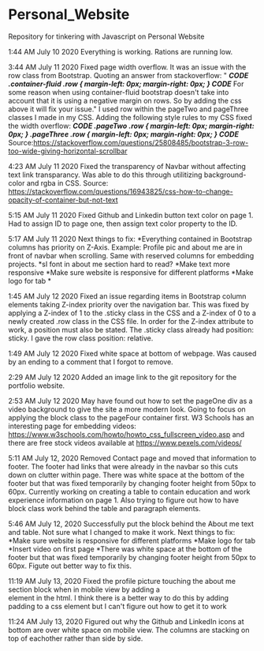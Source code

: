 # Personal_Website
Repository for tinkering with Javascript on Personal Website

1:44 AM July 10 2020
Everything is working. Rations are running low.

3:44 AM July 11 2020
Fixed page width overflow. It was an issue with the row class from Bootstrap. Quoting an answer from stackoverflow: "
***CODE
.container-fluid .row {
    margin-left: 0px;
    margin-right: 0px;
}
CODE***
For some reason when using container-fluid bootstrap doesn't take into account that it is using a negative margin on rows. So by adding the css above it will fix your issue."
I used row within the pageTwo and pageThree classes I made in my CSS. Adding the following style rules to my CSS fixed the width overflow:
***CODE
.pageTwo .row {
    margin-left: 0px;
    margin-right: 0px;
}
.pageThree .row {
    margin-left: 0px;
    margin-right: 0px;
}
CODE***
Source:https://stackoverflow.com/questions/25808485/bootstrap-3-row-too-wide-giving-horizontal-scrollbar


4:23 AM July 11 2020
Fixed the transparency of Navbar without affecting text link transparancy. Was able to do this through utilitizing background-color and rgba in CSS.
Source: https://stackoverflow.com/questions/16943825/css-how-to-change-opacity-of-container-but-not-text

5:15 AM July 11 2020
Fixed Github and Linkedin button text color on page 1. Had to assign ID to page one, then assign text color property to the ID.

5:17 AM July 11 2020
Next things to fix:
*Everything contained in Bootstrap columns has priority on Z-Axis. Example: Profile pic and about me are in front of navbar when scrolling. Same with reserved columns for embedding projects.
*sI font in about me section hard to read?
*Make text more responsive
*Make sure website is responsive for different platforms
*Make logo for tab
*

1:45 AM July 12 2020
Fixed an issue regarding items in Bootstrap column elements taking Z-index priority over the navigation bar. This was fixed by applying a Z-index of 1 to the .sticky class in the CSS and a Z-index of 0 to a newly created .row class in the CSS file. In order for the Z-index attribute to work, a position must also be stated. The .sticky class already had position: sticky. I gave the row class position: relative.


1:49 AM July 12 2020
Fixed white space at bottom of webpage. Was caused by an ending to a comment that I forgot to remove.

2:29 AM July 12 2020
Added an image link to the git repository for the portfolio website.

2:53 AM July 12 2020
May have found out how to set the pageOne div as a video background to give the site a more modern look. Going to focus on applying the block class to the pageFour container first. W3 Schools has an interesting page for embedding videos: https://www.w3schools.com/howto/howto_css_fullscreen_video.asp and there are free stock videos available at https://www.pexels.com/videos/

5:11 AM July 12, 2020
Removed Contact page and moved that information to footer. The footer had links that were already in the navbar so this cuts down on clutter within page. There was white space at the bottom of the footer but that was fixed temporarily by changing footer height from 50px to 60px. Currently working on creating a table to contain education and work experience information on page 1. Also trying to figure out how to have block class work behind the table and paragraph elements.

5:46 AM July 12, 2020
Successfully put the block behind the About me text and table. Not sure what I changed to make it work. 
Next things to fix:
*Make sure website is responsive for different platforms
*Make logo for tab
*Insert video on first page
*There was white space at the bottom of the footer but that was fixed temporarily by changing footer height from 50px to 60px. Figute out better way to fix this.


11:19 AM July 13, 2020
Fixed the profile picture touching the about me section block when in mobile view by adding a <br> element in the html. I think there is a better way to do this by adding padding to a css element but I can't figure out how to get it to work

11:24 AM July 13, 2020
Figured out why the Github and LinkedIn icons at bottom are over white space on mobile view. The columns are stacking on top of eachother rather than side by side.
